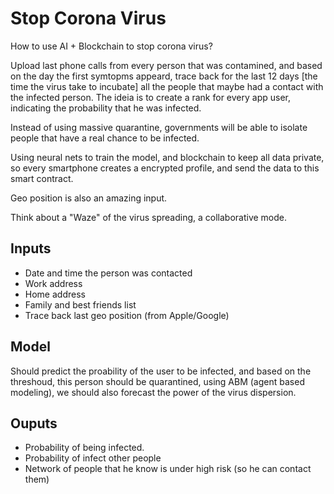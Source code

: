 Stop Corona Virus
=================



How to use AI + Blockchain to stop corona virus?


Upload last phone calls from every person that was contamined, and based on the
day the first symtopms appeard, trace back for the last 12 days [the time the
virus take to incubate] all the people that maybe had a contact with the
infected person. The ideia is to create a rank for every app user, indicating
the probability that he was infected.

Instead of using massive quarantine, governments will be able to isolate people
that have a real chance to be infected.

Using neural nets to train the model, and blockchain to keep all data private,
so every smartphone creates a encrypted profile, and send the data to this smart
contract.

Geo position is also an amazing input.

Think about a "Waze" of the virus spreading, a collaborative mode.



## Inputs

* Date and time the person was contacted
* Work address
* Home address
* Family and best friends list
* Trace back last geo position (from Apple/Google)



## Model

Should predict the proability of the user to be infected, and based on the
threshoud, this person should be quarantined, using ABM (agent based modeling),
we should also forecast the power of the virus dispersion.


## Ouputs

* Probability of being infected.
* Probability of infect other people
* Network of people that he know is under high risk (so he can contact them)
